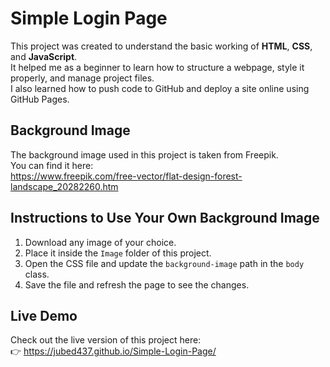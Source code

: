 # Simple Login Page

This project was created to understand the basic working of **HTML**, **CSS**, and **JavaScript**.  
It helped me as a beginner to learn how to structure a webpage, style it properly, and manage project files.  
I also learned how to push code to GitHub and deploy a site online using GitHub Pages.

## Background Image
The background image used in this project is taken from Freepik.  
You can find it here:  
https://www.freepik.com/free-vector/flat-design-forest-landscape_20282260.htm

## Instructions to Use Your Own Background Image
1. Download any image of your choice.  
2. Place it inside the `Image` folder of this project.  
3. Open the CSS file and update the `background-image` path in the `body` class.  
4. Save the file and refresh the page to see the changes.

## Live Demo
Check out the live version of this project here:  
👉 https://jubed437.github.io/Simple-Login-Page/
